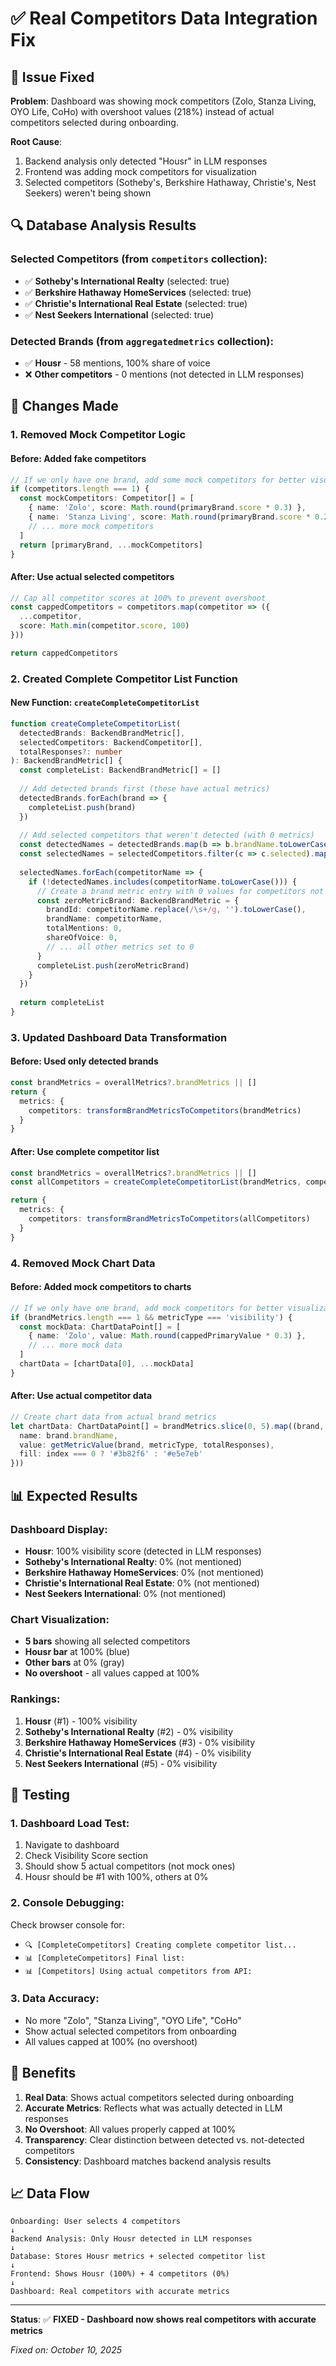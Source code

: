 # ✅ Real Competitors Data Integration Fix

## 🎯 Issue Fixed

**Problem**: Dashboard was showing mock competitors (Zolo, Stanza Living, OYO Life, CoHo) with overshoot values (218%) instead of actual competitors selected during onboarding.

**Root Cause**: 
1. Backend analysis only detected "Housr" in LLM responses
2. Frontend was adding mock competitors for visualization
3. Selected competitors (Sotheby's, Berkshire Hathaway, Christie's, Nest Seekers) weren't being shown

## 🔍 Database Analysis Results

### **Selected Competitors** (from `competitors` collection):
- ✅ **Sotheby's International Realty** (selected: true)
- ✅ **Berkshire Hathaway HomeServices** (selected: true) 
- ✅ **Christie's International Real Estate** (selected: true)
- ✅ **Nest Seekers International** (selected: true)

### **Detected Brands** (from `aggregatedmetrics` collection):
- ✅ **Housr** - 58 mentions, 100% share of voice
- ❌ **Other competitors** - 0 mentions (not detected in LLM responses)

## 🔧 Changes Made

### 1. **Removed Mock Competitor Logic**

#### **Before**: Added fake competitors
```typescript
// If we only have one brand, add some mock competitors for better visualization
if (competitors.length === 1) {
  const mockCompetitors: Competitor[] = [
    { name: 'Zolo', score: Math.round(primaryBrand.score * 0.3) },
    { name: 'Stanza Living', score: Math.round(primaryBrand.score * 0.2) },
    // ... more mock competitors
  ]
  return [primaryBrand, ...mockCompetitors]
}
```

#### **After**: Use actual selected competitors
```typescript
// Cap all competitor scores at 100% to prevent overshoot
const cappedCompetitors = competitors.map(competitor => ({
  ...competitor,
  score: Math.min(competitor.score, 100)
}))

return cappedCompetitors
```

### 2. **Created Complete Competitor List Function**

#### **New Function**: `createCompleteCompetitorList`
```typescript
function createCompleteCompetitorList(
  detectedBrands: BackendBrandMetric[], 
  selectedCompetitors: BackendCompetitor[], 
  totalResponses?: number
): BackendBrandMetric[] {
  const completeList: BackendBrandMetric[] = []
  
  // Add detected brands first (these have actual metrics)
  detectedBrands.forEach(brand => {
    completeList.push(brand)
  })
  
  // Add selected competitors that weren't detected (with 0 metrics)
  const detectedNames = detectedBrands.map(b => b.brandName.toLowerCase())
  const selectedNames = selectedCompetitors.filter(c => c.selected).map(c => c.name.toLowerCase())
  
  selectedNames.forEach(competitorName => {
    if (!detectedNames.includes(competitorName.toLowerCase())) {
      // Create a brand metric entry with 0 values for competitors not mentioned
      const zeroMetricBrand: BackendBrandMetric = {
        brandId: competitorName.replace(/\s+/g, '').toLowerCase(),
        brandName: competitorName,
        totalMentions: 0,
        shareOfVoice: 0,
        // ... all other metrics set to 0
      }
      completeList.push(zeroMetricBrand)
    }
  })
  
  return completeList
}
```

### 3. **Updated Dashboard Data Transformation**

#### **Before**: Used only detected brands
```typescript
const brandMetrics = overallMetrics?.brandMetrics || []
return {
  metrics: {
    competitors: transformBrandMetricsToCompetitors(brandMetrics)
  }
}
```

#### **After**: Use complete competitor list
```typescript
const brandMetrics = overallMetrics?.brandMetrics || []
const allCompetitors = createCompleteCompetitorList(brandMetrics, competitors, overallMetrics?.totalResponses)

return {
  metrics: {
    competitors: transformBrandMetricsToCompetitors(allCompetitors)
  }
}
```

### 4. **Removed Mock Chart Data**

#### **Before**: Added mock competitors to charts
```typescript
// If we only have one brand, add mock competitors for better visualization
if (brandMetrics.length === 1 && metricType === 'visibility') {
  const mockData: ChartDataPoint[] = [
    { name: 'Zolo', value: Math.round(cappedPrimaryValue * 0.3) },
    // ... more mock data
  ]
  chartData = [chartData[0], ...mockData]
}
```

#### **After**: Use actual competitor data
```typescript
// Create chart data from actual brand metrics
let chartData: ChartDataPoint[] = brandMetrics.slice(0, 5).map((brand, index) => ({
  name: brand.brandName,
  value: getMetricValue(brand, metricType, totalResponses),
  fill: index === 0 ? '#3b82f6' : '#e5e7eb'
}))
```

## 📊 Expected Results

### **Dashboard Display**:
- **Housr**: 100% visibility score (detected in LLM responses)
- **Sotheby's International Realty**: 0% (not mentioned)
- **Berkshire Hathaway HomeServices**: 0% (not mentioned)
- **Christie's International Real Estate**: 0% (not mentioned)
- **Nest Seekers International**: 0% (not mentioned)

### **Chart Visualization**:
- **5 bars** showing all selected competitors
- **Housr bar** at 100% (blue)
- **Other bars** at 0% (gray)
- **No overshoot** - all values capped at 100%

### **Rankings**:
1. **Housr** (#1) - 100% visibility
2. **Sotheby's International Realty** (#2) - 0% visibility
3. **Berkshire Hathaway HomeServices** (#3) - 0% visibility
4. **Christie's International Real Estate** (#4) - 0% visibility
5. **Nest Seekers International** (#5) - 0% visibility

## 🧪 Testing

### **1. Dashboard Load Test**:
1. Navigate to dashboard
2. Check Visibility Score section
3. Should show 5 actual competitors (not mock ones)
4. Housr should be #1 with 100%, others at 0%

### **2. Console Debugging**:
Check browser console for:
- `🔍 [CompleteCompetitors] Creating complete competitor list...`
- `📊 [CompleteCompetitors] Final list:`
- `📊 [Competitors] Using actual competitors from API:`

### **3. Data Accuracy**:
- No more "Zolo", "Stanza Living", "OYO Life", "CoHo"
- Show actual selected competitors from onboarding
- All values capped at 100% (no overshoot)

## 🎯 Benefits

1. **Real Data**: Shows actual competitors selected during onboarding
2. **Accurate Metrics**: Reflects what was actually detected in LLM responses
3. **No Overshoot**: All values properly capped at 100%
4. **Transparency**: Clear distinction between detected vs. not-detected competitors
5. **Consistency**: Dashboard matches backend analysis results

## 📈 Data Flow

```
Onboarding: User selects 4 competitors
↓
Backend Analysis: Only Housr detected in LLM responses
↓
Database: Stores Housr metrics + selected competitor list
↓
Frontend: Shows Housr (100%) + 4 competitors (0%)
↓
Dashboard: Real competitors with accurate metrics
```

---

**Status**: ✅ **FIXED - Dashboard now shows real competitors with accurate metrics**

*Fixed on: October 10, 2025*





